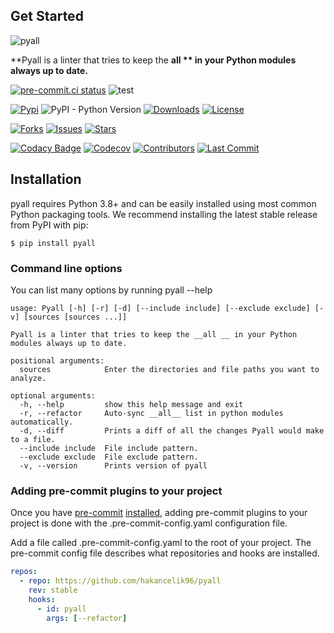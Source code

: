 ## Get Started

![pyall](https://raw.githubusercontent.com/hakancelik96/pyall/master/images/logo/pyall.png ":size=60%")

**Pyall is a linter that tries to keep the **all ** in your Python modules always up to
date.**

[![pre-commit.ci status](https://results.pre-commit.ci/badge/github/hakancelik96/pyall/master.svg)](https://results.pre-commit.ci/latest/github/hakancelik96/pyall/master)
![test](https://github.com/hakancelik96/pyall/workflows/Test/badge.svg)

[![Pypi](https://img.shields.io/pypi/v/pyall)](https://pypi.org/project/pyall/)
![PyPI - Python Version](https://img.shields.io/pypi/pyversions/pyall)
[![Downloads](https://static.pepy.tech/personalized-badge/pyall?period=total&units=none&left_color=grey&right_color=red&left_text=downloads)](https://pepy.tech/project/pyall)
[![License](https://img.shields.io/github/license/hakancelik96/pyall.svg)](https://github.com/hakancelik96/pyall/blob/master/LICENSE)

[![Forks](https://img.shields.io/github/forks/hakancelik96/pyall)](https://github.com/hakancelik96/pyall/fork)
[![Issues](https://img.shields.io/github/issues/hakancelik96/pyall)](https://github.com/hakancelik96/pyall/issues)
[![Stars](https://img.shields.io/github/stars/hakancelik96/pyall)](https://github.com/hakancelik96/pyall/stargazers)

[![Codacy Badge](https://api.codacy.com/project/badge/Grade/3fbd4686e97b4e19906ca2fa933e4cfc)](https://app.codacy.com/manual/hakancelik96/pyall?utm_source=github.com&utm_medium=referral&utm_content=hakancelik96/pyall&utm_campaign=Badge_Grade_Settings)
[![Codecov](https://codecov.io/gh/hakancelik96/pyall/branch/master/graph/badge.svg)](https://codecov.io/gh/hakancelik96/pyall)
[![Contributors](https://img.shields.io/github/contributors/hakancelik96/pyall)](https://github.com/hakancelik96/pyall/graphs/contributors)
[![Last Commit](https://img.shields.io/github/last-commit/hakancelik96/pyall.svg)](https://github.com/hakancelik96/pyall/commits/master)

## Installation

pyall requires Python 3.8+ and can be easily installed using most common Python
packaging tools. We recommend installing the latest stable release from PyPI with pip:

```shell
$ pip install pyall
```

### Command line options

You can list many options by running pyall --help

```
usage: Pyall [-h] [-r] [-d] [--include include] [--exclude exclude] [-v] [sources [sources ...]]

Pyall is a linter that tries to keep the __all __ in your Python modules always up to date.

positional arguments:
  sources            Enter the directories and file paths you want to analyze.

optional arguments:
  -h, --help         show this help message and exit
  -r, --refactor     Auto-sync __all__ list in python modules automatically.
  -d, --diff         Prints a diff of all the changes Pyall would make to a file.
  --include include  File include pattern.
  --exclude exclude  File exclude pattern.
  -v, --version      Prints version of pyall
```

### Adding pre-commit plugins to your project

Once you have [pre-commit](https://pre-commit.com/)
[installed](https://pre-commit.com/#install), adding pre-commit plugins to your project
is done with the .pre-commit-config.yaml configuration file.

Add a file called .pre-commit-config.yaml to the root of your project. The pre-commit
config file describes what repositories and hooks are installed.

```yaml
repos:
  - repo: https://github.com/hakancelik96/pyall
    rev: stable
    hooks:
      - id: pyall
        args: [--refactor]
```
